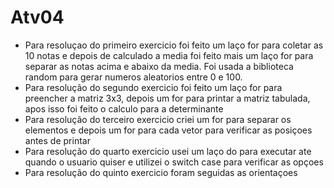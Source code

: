 # Atv04
* Para resoluçao do primeiro exercicio foi feito um laço for para coletar as 10 notas e depois de calculado a media foi feito mais um laço for para separar as notas acima e abaixo da media. Foi usada a biblioteca random para gerar numeros aleatorios entre 0 e 100.
* Para resolução do segundo exercicio foi feito um laço for para preencher a matriz 3x3, depois um for para printar a matriz tabulada, apos isso foi feito o calculo para a determinante
* Para resolução do terceiro exercicio criei um for para separar os elementos e depois um for para cada vetor para verificar as posiçoes antes de printar
* Para resolução do quarto exercicio usei um laço do para executar ate quando o usuario quiser e utilizei o switch case para verificar as opçoes
* Para resolução do quinto exercicio foram seguidas as orientaçoes